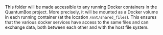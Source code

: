 This folder will be made accessible to any running Docker containers in the QuantumBox project.
More precisely, it will be mounted as a Docker volume in each running container (at the location
`/mnt/shared_files`).  This ensures that the various docker services have access to the same files
and can exchange data, both between each other and with the host file system.

